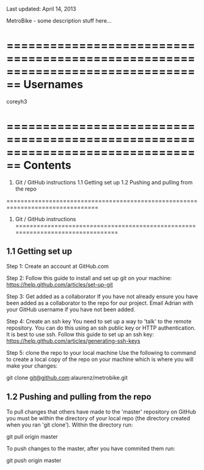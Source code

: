 Last updated: April 14, 2013

MetroBike - some description stuff here...

================================================================================
Usernames
================================================================================
coreyh3

================================================================================
Contents
================================================================================

1. Git / GitHub instructions
    1.1 Getting set up 
    1.2 Pushing and pulling from the repo


================================================================================
1. Git / GitHub instructions
================================================================================

1.1 Getting set up
--------------------------------------------------------------------------------

Step 1: Create an account at GitHub.com

Step 2: Follow this guide to install and set up git on your machine:
https://help.github.com/articles/set-up-git

Step 3: Get added as a collaborator
If you have not already ensure you have been added as a collaborator to the repo
for our project. Email Adrian with your GitHub username if you have not been 
added.

Step 4: Create an ssh key
You need to set up a way to 'talk' to the remote repository. You can do this 
using an ssh public key or HTTP authentication. It is best to use ssh.
Follow this guide to set up an ssh key:
https://help.github.com/articles/generating-ssh-keys

Step 5: clone the repo to your local machine
Use the following to command to create a local copy of the repo on your machine
which is where you will make your changes:

git clone git@github.com:alaurenz/metrobike.git


1.2 Pushing and pulling from the repo
--------------------------------------------------------------------------------

To pull changes that others have made to the 'master' repository on GitHub you
must be within the directory of your local repo (the directory created
when you ran 'git clone'). Within the directory run:

git pull origin master

To push changes to the master, after you have commited them run:

git push origin master





